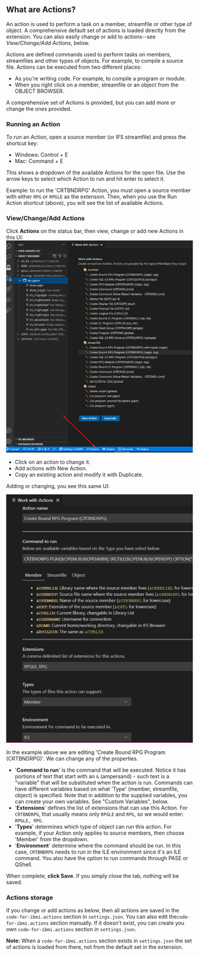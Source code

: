 ## What are Actions?

An action is used to perform a task on a member, streamfile or other type of object. A comprehensive default set of actions is loaded directly from the extension. You can also easily change or add to actions--see *View/Change/Add Actions*, below.

Actions are defined commands used to perform tasks on members, streamfiles and other types of objects. For example, to compile a source file. Actions can be executed from two different places:

- As you're writing code. For example, to compile a program or module.
- When you right click on a member, streamfile or an object from the OBJECT BROWSER.

A comprehensive set of Actions is provided, but you can add more or change the ones provided.

### Running an Action

To run an Action, open a source member (or IFS streamfile) and press the shortcut key:

- Windows: Control + E
- Mac: Command + E

This shows a dropdown of the available Actions for the open file. Use the arrow keys to select which Action to run and hit enter to select it.

Example: to run the 'CRTBNDRPG' Action, you must open a source member with either `RPG` or `RPGLE` as the extension. Then, when you use the Run Action shortcut (above), you will see the list of available Actions.

### View/Change/Add Actions

 Click **Actions** on the status bar, then view, change or add new Actions in this UI:
![Action List UI](../../../assets/actions_01.png)

- Click on an action to change it.
- Add actions with New Action.
- Copy an existing action and modify it with Duplicate.

Adding or changing, you see this same UI:

![Action edit UI](../../../assets/actions_02.png)

In the example above we are editing 'Create Bound RPG Program (CRTBNDRPG)'. We can change any of the properties.

- '**Command to run**' is the command that will be executed. Notice it has portions of text that start with an `&` (ampersand) - such text is a "variable" that will be substituted when the action is run. Commands can have different variables based on what 'Type' (member, streamfile, object) is specified. Note that in addition to the supplied variables, you can create your own variables.  See "Custom Variables", below.
- '**Extensions**' defines the list of extensions that can use this Action. For `CRTBNDRPG`, that usually means only `RPGLE` and `RPG`, so we would enter: `RPGLE, RPG`.
- '**Types**' determines which type of object can run this action. For example, if your Action only applies to source members, then choose 'Member' from the dropdown.
- '**Environment**' determine where the command should be run. In this case, `CRTBNDRPG` needs to run in the ILE environment since it's an ILE command. You also have the option to run commands through PASE or QShell.

When complete, **click Save**. If you simply close the tab, nothing will be saved.

### Actions storage

If you change or add actions as below, then all actions are saved in the ```code-for-ibmi.actions``` section in ```settings.json```. You can also edit the```code-for-ibmi.actions``` section manually. If it doesn't exist, you can create you own ```code-for-ibmi.actions``` section in ```settings.json```.  

**Note:** When  a  ```code-for-ibmi.actions``` section  exists in ```settings.json``` the set of actions is loaded from there, not from the default set in the extension.
